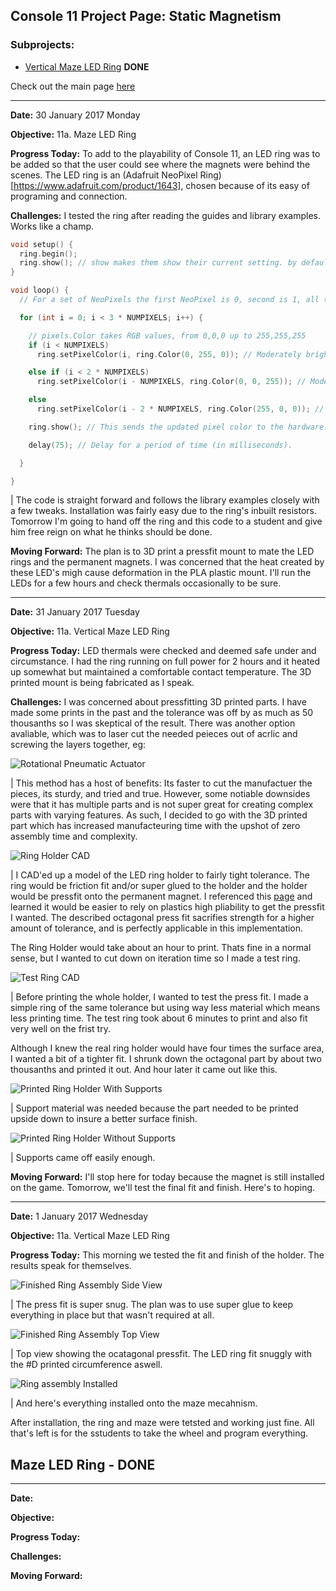 ## Console 11 Project Page: Static Magnetism

### Subprojects:

   * [Vertical Maze LED Ring]() **DONE**

Check out the main page [here](https://TerrenceTran.github.io)

___

**Date:** 30 January 2017 Monday

**Objective:** 11a. Maze LED Ring

**Progress Today:** To add to the playability of Console 11, an LED ring was to be added so that the user could see where the magnets were behind the scenes. The LED ring is an (Adafruit NeoPixel Ring)[https://www.adafruit.com/product/1643], chosen because of its easy of programing and connection. 

**Challenges:** I tested the ring after reading the guides and library examples. Works like a champ. 

```cpp
void setup() {
  ring.begin();
  ring.show(); // show makes them show their current setting. by default this is off
}

void loop() {
  // For a set of NeoPixels the first NeoPixel is 0, second is 1, all the way up to the count of pixels minus one.

  for (int i = 0; i < 3 * NUMPIXELS; i++) {

    // pixels.Color takes RGB values, from 0,0,0 up to 255,255,255
    if (i < NUMPIXELS)
      ring.setPixelColor(i, ring.Color(0, 255, 0)); // Moderately bright green color.

    else if (i < 2 * NUMPIXELS)
      ring.setPixelColor(i - NUMPIXELS, ring.Color(0, 0, 255)); // Moderately bright green color.

    else
      ring.setPixelColor(i - 2 * NUMPIXELS, ring.Color(255, 0, 0)); // Moderately bright green color.

    ring.show(); // This sends the updated pixel color to the hardware.

    delay(75); // Delay for a period of time (in milliseconds).

  }

}
```

   | The code is straight forward and follows the library examples closely with a few tweaks. Installation was fairly easy due to the ring's inbuilt resistors. Tomorrow I'm going to hand off the ring and this code to a student and give him free reign on what he thinks should be done. 

**Moving Forward:** The plan is to 3D print a pressfit mount to mate the LED rings and the permanent magnets. I was concerned that the heat created by these LED's migh cause deformation in the PLA plastic mount. I'll run the LEDs for a few hours and check thermals occasionally to be sure. 

___

**Date:** 31 January 2017 Tuesday

**Objective:** 11a. Vertical Maze LED Ring

**Progress Today:** LED thermals were checked and deemed safe under and circumstance. I had the ring running on full power for 2 hours and it heated up somewhat but maintained a comfortable contact temperature. The 3D printed mount is being fabricated as I speak.

**Challenges:** I was concerned about pressfitting 3D printed parts. I have made some prints in the past and the tolerance was off by as much as 50 thousanths so I was skeptical of the result. There was another option avaliable, which was to laser cut the needed peieces out of acrlic and screwing the layers together, eg:

![Rotational Pneumatic Actuator](https://lh3.googleusercontent.com/PPz6Zcv4UFJUmy2MchgZ-pJox1gfgz2XyNEl0RGQiHupyGupCQqHkuXsPed3mMnVQcNHQSpvS22OB8NbL6o25axai3qybzyrmDhj3WwtQbfyDf4nh7X51WTLg0l5FEN9h3LRqYzLLeWnIYnrxFpu2MWoFWpzc801KVMI0WG9DgTbbXjOJcUMHJlPNeXFJ6AQJcre9HPyx9809hzwh2jlW8RBiiif-b6rEws8EcpAr6SkkJBNgVGTTdTkP4vnh3v6CtwSSLyU7RB8nl2RgZ1XzCq9_oYqupyQsgbZ8b6W2yfqRGlY4K5K37PCq4GHO11bsIulwuLfA6xSWgU2hlDu-X4_qtPewCY_ylGZ4wRgUPUkoOfFvG4qS0ApFidGu98ArvWrqxGLTzD1Nn0YRtJ8GHhCYwqSJKqIfRya7Dm29HJEzGRw5ACPLxxEsINzGfc36Ulsrbv_YffESiH8qDpclyvVYh9KRwudUS62Tla0flAHuI-DuP1ZbOwT_XnICu3ieHv0E_4HEz9_n5sn_hwvc87m243mUnXmVc9SyCk5zhESKq261tDxT9vEDyr_zfqVNcYRZJCy02vUfLD3PrVYTUthITi3Nxf7W7rnfkQCbufo9Ba9eROJSQAAKf7kpAr5OIUZ52s-BhP1_AWTP8uf4ZtlONV8xOytaEE0Fx5AKg=w1760-h990-no)

   | This method has a host of benefits: Its faster to cut the manufactuer the pieces, its sturdy, and tried and true. However, some notiable downsides were that it has multiple parts and is not super great for creating complex parts with varying features. As such, I decided to go with the 3D printed part which has increased manufacteuring time with the upshot of zero assembly time and complexity. 
 
![Ring Holder CAD](https://lh3.googleusercontent.com/_lPD_ciSYVSbcjpU2YU5N6TTFTU0On98Rxh3AVp3U0RyvwQA0j21M7j3tueGq7CsdbpAwLa3YkcwI1tP_14JYsYoz1GKw2AyD7PJgABuBkITMPQT10CYKH3WWBionOuS3pqOo4fyXsOKa7aEo022vPxNlHmiYPb2LjwVEfbLPXPkrcZednDPxvhFJaTLCnZgrFgCFJnVbaT_ven3vhlYqWy7uhwCBljkPTh4JoeZixzr9X2ZEwMzAXRfi7C4pcisWg0hDM_neJC3CmXgpnkNTKYrHbprksiyU7ZvVby08CFnW-tLd_-qhnG9NiEmLNvAS41_mZO4No-xyHuQQzzkDMTjCU6xOnhbXf7GQzDnC23ilj__pIw6PEOkhVJnYgs7UCn5f7pVsBNYMtcjC5PelOyLU89yxtE5nMVblMb6AT7SV-y8OSSbqS6Mge1oc6gGreCBvXbZh-aYLw_oYYz1nYbZOodFBPhpMKQtXgxRjlpwtmJQdl7mZhG1vdqPVlZJcG3h17cy0KIaMrCC2AJhixXAycmC6i9gY3Egn11nrlA7iDSsbKw69EQVpgUvaU5WMQM-V8iTHLNH12rRXPml82mQsxLoBFEOq6caZPkHWuyG0_KkUo4keVjwcNILyN0RxxHzykmuFpTDsVOf3h-TTl6HgiiZ66XLfRTwJalqFQ=w1159-h905-no) 
   
   | I CAD'ed up a model of the LED ring holder to fairly tight tolerance. The ring would be friction fit and/or super glued to the holder and the holder would be pressfit onto the permanent magnet. I referenced this [page](http://makezine.com/2015/07/22/tips-3d-printing-press-fit-parts/) and learned it would be easier to rely on plastics high pliability to get the pressfit I wanted. The described octagonal press fit sacrifies strength for a higher amount of tolerance, and is perfectly applicable in this implementation.

The Ring Holder would take about an hour to print. Thats fine in a normal sense, but I wanted to cut down on iteration time so I made a test ring.

![Test Ring CAD](https://lh3.googleusercontent.com/cKHnPZkBflcT5hMo6gtF2InERrYSU3je3IaQGP4nEqi4jgD5oHZQMQnNY15C8R0O8HGLDiNDrB8R3R1hjfr548fhV9YqZl8yDsdCJYlQa-L0LLGU2veYL0veDJRaIkAMD3wHiDSIoJrMloPPkcHtcezs0TIu_WiZumLFfVjactq0aESwZcbiAOgBnR0nIVgrpiUrplbbSUQOf0mAHQ9HUE-80h55Atnm3J1rZVkBv_AThJo3k4itKGdMIIZTVzU9-HrmaMg2szxw4cf70Bwy6X8NYn5HPMK-1tgdoWh9r7WeDqAom7g9I6XZgvSvdSC50-s-eGi0ikbGXro5Jkb7S4bjc-Fy2kvAS8q5xY-mLVqC_XBg2O6uTn7txaV7-7VrvHLz8RJ5-tlQOZVPTZdhwz2Rm7XaSF6z8k8vnJjgGmCKsgnJKo8NKAeypEu4BAsx1cmEiSmHe18KPanmEIiNWMjPSMFvVo4lwUWciOPROI4qTHMTMa12722nWMRGAMYe728G9z-brcs9S7GArSboxEfmnuxHV6fTYM20vxTZcCVIR9FcDX0fVQEKe8vv5qXTFjyrsjl0Lf1FzF4EHcZiiTPLbMX-N6gN1oNszPbWgUQ6EZwysa-56YimcFFLJmw-RKcV-9L9ccmY2I_Mvws7K4Rp76Rgk60eI_EDKl2l7w=w1125-h876-no)
   
   | Before printing the whole holder, I wanted to test the press fit. I made a simple ring of the same tolerance but using way less material which means less printing time. The test ring took about 6 minutes to print and also fit very well on the frist try.
   
Although I knew the real ring holder would have four times the surface area, I wanted a bit of a tighter fit. I shrunk down the octagonal part by about two thousanths and printed it out. And hour later it came out like this.

![Printed Ring Holder With Supports](https://lh3.googleusercontent.com/Uc5YvMwpv0b3pzqY3RL0kzMd2Jhhuyl7EAmcTwCBcUOGPIuthVMUEamIOqWGz21HCOIT931ZEK0cnyOqos_Xp5t_mzhQ5klxJjW0uLA8tr8A-_9_zy0WDeUGX-KoLZS1-CSeoxKYio0O3ZwjJRYy4SmPECBNHJ5FXZaSMC9usoVaMAdaMhTsgtJip2TCktBCpi9dVNWZ6VoNM1L1VlK2JEgkltHIbo43fAUtliJjHyRaL4r64J4CXF6allnwxE934zDSYhSy703slereqrUblFbZU-x0AljAi4FZDW2YGNoHYFL6NKLidoO5Uc4STnmN1L4beSOllRrXBOAh6mM8H85Tx0cwxjAE1ZJ6ISqkOsbdOOEYxCOLTOHKsZtXvhfLhNpEZ4JheV5iR_sMK2Goqlw7_AwOhcrp2eDnkVkhOw1HWSMn_xDXvKArAbvb5JgnKE7IwDi64e5QZdMSytLgbNhquFOg-HCasMH3tvk7P-5ci5r1NNG4-T1jBDLlGwtrOlxysLoYc5j7IyZAILldT3GbRt7U1eKQsl31ndULhZ3q_Q3TcrlLGNDaYu3o3Np8D2HFiOjERoAbFDQOj9UC4wBHat-qgew123UY1xneOkzEQq8Aj8GG9D49hXoTqsTFIyHwnGus_ZLMvur6YT5CwqX_iZh2sw8FLRD_URBrAg=w1760-h990-no)
   
   | Support material was needed because the part needed to be printed upside down to insure a better surface finish. 
   
![Printed Ring Holder Without Supports](https://lh3.googleusercontent.com/YwI2jaPAg-4LvRYt4uLCuTrNKzxOS6FfXUK1ql2SWcYpB4FSqeZWVJqxLC6A8ify7ekshxN8M3MXyvXLZ_nTcizYpJXwLCzReudOym9lMURwYUAZZKuT4gznVEGKYkw7alVoqgC9Wo_zjt1WyhkvleeRHkQuov4yiqUH68P4PfeNB4O6i3FnYp2AR7MXJtwnmTSHrybN5D1XwUzCKbgcBQFMUAD_ZKz0lJcGO3mPl6vwvrWkPKkugfGfP9id966eWGtoy9dsxikd44epcFzmiFsJsaczfrO-mnMJ6voNdZbqUgzJLV4yQ12FtRttuiE6vy8sFFgLd0WBbr-JWOWRkrSV01pE9Sp9jd8TMX4R5azc4_Tb2s1lQ-o94OlinsfMLJwSX0GWzUVjSVrI-vmTaqGBdCvymiK-ho7Xqy7AvKNMOJ-FTqdDmW-WJ_ZO_gJUNhQpsnd1Oghv9rCkaIASX8xLRTj2rKcbski8jazfTyelD7WxwxbNP6E5fxqzYDBC5aRmbXhddeSpyPnV89RkweZtQN1SRqVH4A3c48cRSvuwTDoxq1lus9VSvmQiE3J3JQqS5DB-Hqoi6xoFIKb2xoL6kL-4iLbwGp5dhfKnRzi-b_nNBtU863AMBzS_o5qv3ZbUxJU9uX85zxLklnVmx3CUTK9LirNJKOgrmR04Lg=w1760-h990-no)
   
   | Supports came off easily enough.
  
**Moving Forward:** I'll stop here for today because the magnet is still installed on the game. Tomorrow, we'll test the final fit and finish. Here's to hoping.

___

**Date:** 1 January 2017 Wednesday

**Objective:** 11a. Vertical Maze LED Ring

**Progress Today:** This morning we tested the fit and finish of the holder. The results speak for themselves.

![Finished Ring Assembly Side View](https://lh3.googleusercontent.com/p1DRG1_IX8Sr4Q0EDcT_qZ4s5C38n8rDwfJreHyNO6xvfpyWuPrNGpY0OoR0FNLF7iYzGSl6MzvrrH2rn9XxQOvFuusUJ4e8CBsyn7hwBqwOcW1dyoc2kzndEpIjzcyooaYm2u1DDS2NDOsu6a9rHCihxUYERCj2FwFku7x-E_jp5YQ3eTNScuK59YqzxmfnD67X9NGxtYSZKS3E0quK57m4Zu0Q6InPE-uoi1FQJ1cZXUhhX5F93Vb63xS3YP1g1ipXBV3YcaxgNZOZ6zJL6NJd7RKKwkytn-Xp0P6BNHzFvgkuT5hIhRkXI-9UpczSo_Qgbss-kIHBJg5wDn3s70RQCBvf8drTef47qzrHERSB8uClEDnog5o5FNH30gOdGfB1LY7fLOckg0TV0GsLan4lf2PASKSx8JoUY-l1S27m9SlFZuNMNuglbaKP6GIr5K3rXHjfxNqeCYYcrgWP8usQlEmTTdrEx6wCgzPMOgTeWBOcUsAqZbpGods8XT4iTx7szTMT1Z1X0osJWP-l4seK2H3Lbss25myHb7XLrVYiXHOOkoX60j3O2rZpAOOG3ZKaeKw0UHDdeUlDoDaFGrRLnzEWv0d7hmx6pn2z4zfT77Hfr0Npal94p_TlJhuHl0Gb5lecXN2YEqme8QmbdD9vzrqOQtAnfxEWtNH9rA=w1760-h990-no)
   
   | The press fit is super snug. The plan was to use super glue to keep everything in place but that wasn't required at all.
   
![Finished Ring Assembly Top View](https://lh3.googleusercontent.com/ZVfZfStp6pMpxiEEwuKusGQ9bPBWuyMUdRFSCc6__C53HrPME77EXaag_jvVe8QVyJAumjynpBy-11ehwAjsiucVf-i04O7d-7NMQMDAGzyroIKid3romBmnm57lsI_6eR8F0ZcylbFNXVKwK2LmjauBiQAo0hQO4aajPdM7z23vxIpyeURaiMiWUTahBk0hEtDhLoTusC2pS0pQBhYDaNwzwzgKK-9lA4Ny1a_WNLov8sg7NC54tNF9aH4yszackR5cH6gEvWJbGH-LW0haRJpUP5Bi1-5S2-N9-ArxEWf5ZFhbU9nBlkJeCfyXPjnzyYM0XTs2T0xXgloAvArKUdKj9XnPiFsyy7xmkpY5Ox1FZiEBbL4zXOVT-tK6bn2RVjYk2dN3-OF6Tl-zZeD9Wh2vXh6Nq8dPIDUg_tVXjh38SRfxXotHB0DlBE7A7L09FEsSYycBP5y04oIT5odMBfP3H1V1J_kl6E0KLXxYUk1QODydmOAnkr7qJ-bJHJKMjSjnE4HAnISJCN73_ZWyJomRhugOveiKydx52RI58T4Ra59JY0bIFWa1F2YR0E3PY6UI_xq59K2W6Xo6cx6raeg5c-W_31GaVIz7bNfO4aqwbJe6=w1760-h990-no)
   
   | Top view showing the ocatagonal pressfit. The LED ring fit snuggly with the #D printed circumference aswell. 
   
![Ring assembly Installed](https://lh3.googleusercontent.com/Mpc1dYPlY5pNhOLG2jurm_jg0vnm25nDfjeFBI1W-_v3Yagv0oES8xg-r6GaL6iShlRxSNAooZvKqrUxuo5eLWE7Vej3Efi775gPaW48bk2bpCTE97fKESKjWU2IZxSve7l3MGnvsUSB2bq9Wesn6LMzTGr5eCo8Cicls0Z1qcqeLnISqelzDQk0mNqah8MDLoPHdU0vp3qTXbRrfulrDEwGX_vsW4TBo0eJ7l4DbtvBkRHaOEBOEG8qkZ3QO_T_dvKg8C2_prQ6dcs3Bnwb7iPUp4Sqi7LrPnDiVs-zRnPZB0p2y_s2WLQXkjma3xVFzoAbBB-8gjHh9ndkHuFz1p12zh3HbP_a_rl6X6m6CHmfBXxw2gyEBzpNUhxnowa3tG8oPfzSZAfsylIePkmPPQzP7FcRmOeu4HDPRE_RQRfoWfH27quBJnCQT7u2wQ4shz3Cy-D56wQF4v4WmHrYjOmgxsPqyVqf_RixE34dF_JqRIhAa0k_t-sNLaknGsvds2V-CjxecTiqcOcj7rrfQKbSaY30bhbboyppHXTpQlygCLBsqNxNx0P9f14ZFv1jGpvobV13XGSH1_OCCDT5dSetbiBjupOc_jpgDdtvcFzNsbHolnUj=w1760-h990-no)
   
   | And here's everything installed onto the maze mecahnism. 
   
After installation, the ring and maze were tetsted and working just fine. All that's left is for the sstudents to take the wheel and program everything. 

## Maze LED Ring - DONE

___

**Date:** 

**Objective:** 

**Progress Today:** 

**Challenges:** 

**Moving Forward:** 
